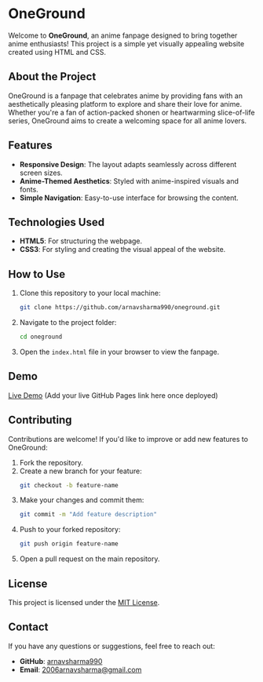# OneGround

Welcome to **OneGround**, an anime fanpage designed to bring together anime enthusiasts! This project is a simple yet visually appealing website created using HTML and CSS.

## About the Project
OneGround is a fanpage that celebrates anime by providing fans with an aesthetically pleasing platform to explore and share their love for anime. Whether you're a fan of action-packed shonen or heartwarming slice-of-life series, OneGround aims to create a welcoming space for all anime lovers.

## Features
- **Responsive Design**: The layout adapts seamlessly across different screen sizes.
- **Anime-Themed Aesthetics**: Styled with anime-inspired visuals and fonts.
- **Simple Navigation**: Easy-to-use interface for browsing the content.

## Technologies Used
- **HTML5**: For structuring the webpage.
- **CSS3**: For styling and creating the visual appeal of the website.

## How to Use
1. Clone this repository to your local machine:
   ```bash
   git clone https://github.com/arnavsharma990/oneground.git
   ```
2. Navigate to the project folder:
   ```bash
   cd oneground
   ```
3. Open the `index.html` file in your browser to view the fanpage.

## Demo
[Live Demo](#) (Add your live GitHub Pages link here once deployed)

## Contributing
Contributions are welcome! If you'd like to improve or add new features to OneGround:
1. Fork the repository.
2. Create a new branch for your feature:
   ```bash
   git checkout -b feature-name
   ```
3. Make your changes and commit them:
   ```bash
   git commit -m "Add feature description"
   ```
4. Push to your forked repository:
   ```bash
   git push origin feature-name
   ```
5. Open a pull request on the main repository.

## License
This project is licensed under the [MIT License](LICENSE).

## Contact
If you have any questions or suggestions, feel free to reach out:
- **GitHub**: [arnavsharma990](https://github.com/arnavsharma990)
- **Email**: 2006arnavsharma@gmail.com
